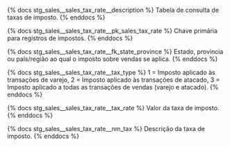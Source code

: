 {% docs stg_sales__sales_tax_rate__description %}
Tabela de consulta de taxas de imposto.
{% enddocs %}

{% docs stg_sales__sales_tax_rate__pk_sales_tax_rate %}
Chave primária para registros de impostos.
{% enddocs %}

{% docs stg_sales__sales_tax_rate__fk_state_province %}
Estado, província ou país/região ao qual o imposto sobre vendas se aplica.
{% enddocs %}

{% docs stg_sales__sales_tax_rate__tax_type %}
1 = Imposto aplicado às transações de varejo, 2 = Imposto aplicado às transações de atacado, 3 = Imposto aplicado a todas as transações de vendas (varejo e atacado).
{% enddocs %}

{% docs stg_sales__sales_tax_rate__tax_rate %}
Valor da taxa de imposto.
{% enddocs %}

{% docs stg_sales__sales_tax_rate__nm_tax %}
Descrição da taxa de imposto.
{% enddocs %}
